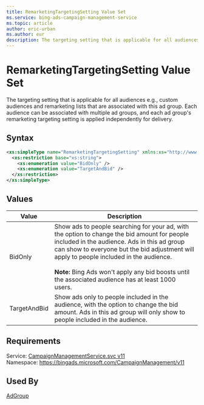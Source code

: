```yaml
---
title: RemarketingTargetingSetting Value Set
ms.service: bing-ads-campaign-management-service
ms.topic: article
author: eric-urban
ms.author: eur
description: The targeting setting that is applicable for all audiences e.g., custom audiences and remarketing lists that are associated with this ad group.
---
```

# RemarketingTargetingSetting Value Set
The targeting setting that is applicable for all audiences e.g., custom audiences and remarketing lists that are associated with this ad group. Each audience can be associated with multiple ad groups, and each ad group's remarketing targeting setting is applied independently for delivery. 

## Syntax
```xml
<xs:simpleType name="RemarketingTargetingSetting" xmlns:xs="http://www.w3.org/2001/XMLSchema">
  <xs:restriction base="xs:string">
    <xs:enumeration value="BidOnly" />
    <xs:enumeration value="TargetAndBid" />
  </xs:restriction>
</xs:simpleType>
```

## <a name="values"></a>Values

|Value|Description|
|-----------|---------------|
|<a name="bidonly"></a>BidOnly|Show ads to people searching for your ad, with the option to change the bid amount for people included in the audience. Ads in this ad group can show to everyone but the bid adjustment will apply to people included in the audience.<br/><br/>**Note:** Bing Ads won't apply any bid boosts until the associated audience has at least 1000 users.|
|<a name="targetandbid"></a>TargetAndBid|Show ads only to people included in the audience, with the option to change the bid amount. Ads in this ad group will only show to people included in the audience.|

## Requirements
Service: [CampaignManagementService.svc v11](https://campaign.api.bingads.microsoft.com/Api/Advertiser/CampaignManagement/v11/CampaignManagementService.svc)  
Namespace: https://bingads.microsoft.com/CampaignManagement/v11  

## Used By
[AdGroup](adgroup.md)  
